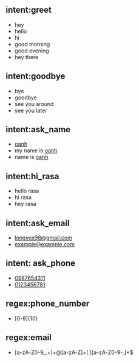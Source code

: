 ## intent:greet
- hey
- hello
- hi
- good morning
- good evening
- hey there

## intent:goodbye
- bye
- goodbye
- see you around
- see you later

## intent:ask_name
- [oanh](name)
- my name is [oanh](name)
- name is [oanh](name)

## intent:hi_rasa
- hello rasa
- hi rasa
- hey rasa

## intent:ask_email
- [longvox98@gmail.com](email)
- [example@example.com](email)

## intent: ask_phone
- [0987654311](phone)
- [0123456781](phone)

## regex:phone_number
- [0-9]{10}

## regex:email
- [a-zA-Z0-9_.+]+@[a-zA-Z]+[.][a-zA-Z0-9-.]+$

